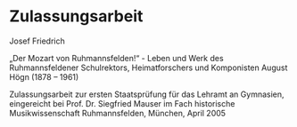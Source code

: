 # Zulassungsarbeit

Josef Friedrich

„Der Mozart von Ruhmannsfelden!“ - 
Leben und Werk des Ruhmannsfeldener
Schulrektors, Heimatforschers und Komponisten
August Högn (1878 – 1961)

Zulassungsarbeit zur ersten Staatsprüfung für das Lehramt an Gymnasien,
eingereicht bei Prof. Dr. Siegfried Mauser im Fach historische Musikwissenschaft
Ruhmannsfelden, München, April 2005

